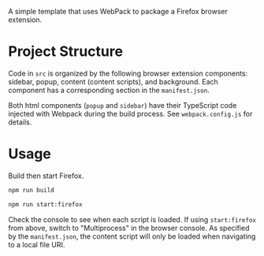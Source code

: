 
A simple template that uses WebPack to package a Firefox browser extension.  

# Project Structure

Code in `src` is organized by the following browser extension components:  sidebar, popup, content (content scripts), and background.  Each component has a corresponding section in the `manifest.json`.

Both html components (`popup` and `sidebar`) have their TypeScript code injected with Webpack during the build process.  See `webpack.config.js` for details.

# Usage

Build then start Firefox.

```bash
npm run build

npm run start:firefox
```

Check the console to see when each script is loaded.  If using `start:firefox` from above, switch to "Multiprocess" in the browser console.  As specified by the `manifest.json`, the content script will only be loaded when navigating to a local file URI.